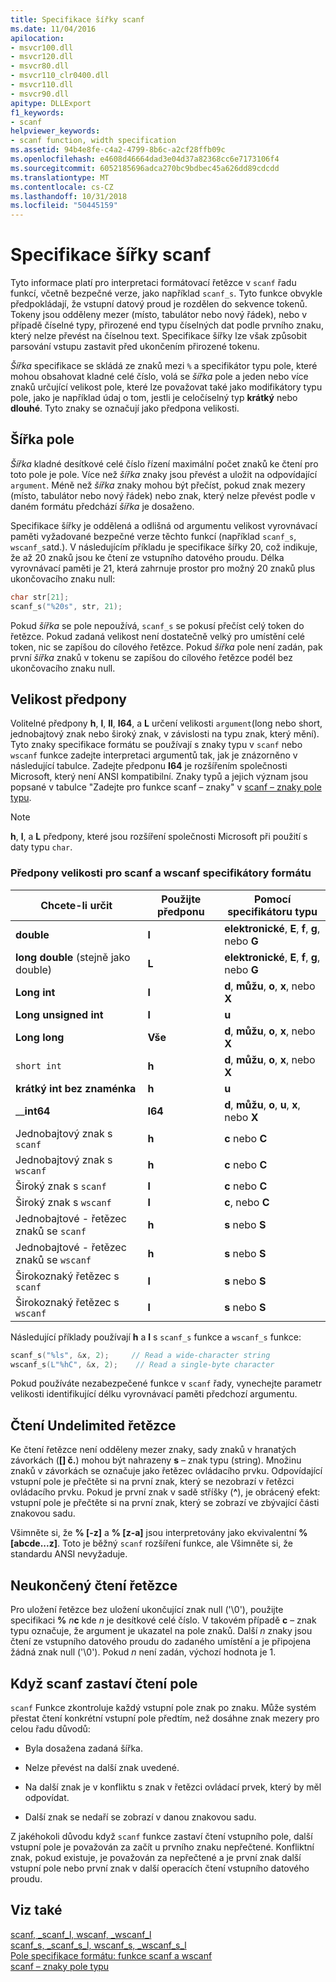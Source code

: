 ```yaml
---
title: Specifikace šířky scanf
ms.date: 11/04/2016
apilocation:
- msvcr100.dll
- msvcr120.dll
- msvcr80.dll
- msvcr110_clr0400.dll
- msvcr110.dll
- msvcr90.dll
apitype: DLLExport
f1_keywords:
- scanf
helpviewer_keywords:
- scanf function, width specification
ms.assetid: 94b4e8fe-c4a2-4799-8b6c-a2cf28ffb09c
ms.openlocfilehash: e4608d46664dad3e04d37a82368cc6e7173106f4
ms.sourcegitcommit: 6052185696adca270bc9bdbec45a626dd89cdcdd
ms.translationtype: MT
ms.contentlocale: cs-CZ
ms.lasthandoff: 10/31/2018
ms.locfileid: "50445159"
---
```

# <a name="scanf-width-specification"></a>Specifikace šířky scanf

Tyto informace platí pro interpretaci formátovací řetězce v `scanf` řadu funkcí, včetně bezpečné verze, jako například `scanf_s`. Tyto funkce obvykle předpokládají, že vstupní datový proud je rozdělen do sekvence tokenů. Tokeny jsou odděleny mezer (místo, tabulátor nebo nový řádek), nebo v případě číselné typy, přirozené end typu číselných dat podle prvního znaku, který nelze převést na číselnou text. Specifikace šířky lze však způsobit parsování vstupu zastavit před ukončením přirozené tokenu.

*Šířka* specifikace se skládá ze znaků mezi `%` a specifikátor typu pole, které mohou obsahovat kladné celé číslo, volá se *šířka* pole a jeden nebo více znaků určující velikost pole, které lze považovat také jako modifikátory typu pole, jako je například údaj o tom, jestli je celočíselný typ **krátký** nebo **dlouhé**. Tyto znaky se označují jako předpona velikosti.

## <a name="the-width-field"></a>Šířka pole

*Šířka* kladné desítkové celé číslo řízení maximální počet znaků ke čtení pro toto pole je pole. Více než *šířka* znaky jsou převést a uložit na odpovídající `argument`. Méně než *šířka* znaky mohou být přečíst, pokud znak mezery (místo, tabulátor nebo nový řádek) nebo znak, který nelze převést podle v daném formátu předchází *šířka* je dosaženo.

Specifikace šířky je oddělená a odlišná od argumentu velikost vyrovnávací paměti vyžadované bezpečné verze těchto funkcí (například `scanf_s`, `wscanf_s`atd.). V následujícím příkladu je specifikace šířky 20, což indikuje, že až 20 znaků jsou ke čtení ze vstupního datového proudu. Délka vyrovnávací paměti je 21, která zahrnuje prostor pro možný 20 znaků plus ukončovacího znaku null:

```C
char str[21];
scanf_s("%20s", str, 21);
```

Pokud *šířka* se pole nepoužívá, `scanf_s` se pokusí přečíst celý token do řetězce. Pokud zadaná velikost není dostatečně velký pro umístění celé token, nic se zapíšou do cílového řetězce. Pokud *šířka* pole není zadán, pak první *šířka* znaků v tokenu se zapíšou do cílového řetězce podél bez ukončovacího znaku null.

## <a name="the-size-prefix"></a>Velikost předpony

Volitelné předpony **h**, **l**, **ll**, **I64**, a **L** určení velikosti `argument`(long nebo short, jednobajtový znak nebo široký znak, v závislosti na typu znak, který mění). Tyto znaky specifikace formátu se používají s znaky typu v `scanf` nebo `wscanf` funkce zadejte interpretaci argumentů tak, jak je znázorněno v následující tabulce. Zadejte předponu **I64** je rozšířením společnosti Microsoft, který není ANSI kompatibilní. Znaky typů a jejich význam jsou popsané v tabulce "Zadejte pro funkce scanf – znaky" v [scanf – znaky pole typu](../c-runtime-library/scanf-type-field-characters.md).

> [!NOTE]
> **h**, **l**, a **L** předpony, které jsou rozšíření společnosti Microsoft při použití s daty typu `char`.

### <a name="size-prefixes-for-scanf-and-wscanf-format-type-specifiers"></a>Předpony velikosti pro scanf a wscanf specifikátory formátu

|Chcete-li určit|Použijte předponu|Pomocí specifikátoru typu|
|----------------|----------------|-------------------------|
|**double**|**l**|**elektronické**, **E**, **f**, **g**, nebo **G**|
|**long double** (stejně jako double)|**L**|**elektronické**, **E**, **f**, **g**, nebo **G**|
|**Long int**|**l**|**d**, **můžu**, **o**, **x**, nebo **X**|
|**Long unsigned int**|**l**|**u**|
|**Long long**|**Vše**|**d**, **můžu**, **o**, **x**, nebo **X**|
|`short int`|**h**|**d**, **můžu**, **o**, **x**, nebo **X**|
|**krátký int bez znaménka**|**h**|**u**|
|__**int64**|**I64**|**d**, **můžu**, **o**, **u**, **x**, nebo **X**|
|Jednobajtový znak s `scanf`|**h**|**c** nebo **C**|
|Jednobajtový znak s `wscanf`|**h**|**c** nebo **C**|
|Široký znak s `scanf`|**l**|**c** nebo **C**|
|Široký znak s `wscanf`|**l**|**c**, nebo **C**|
|Jednobajtové - řetězec znaků se `scanf`|**h**|**s** nebo **S**|
|Jednobajtové - řetězec znaků se `wscanf`|**h**|**s** nebo **S**|
|Širokoznaký řetězec s `scanf`|**l**|**s** nebo **S**|
|Širokoznaký řetězec s `wscanf`|**l**|**s** nebo **S**|

Následující příklady používají **h** a **l** s `scanf_s` funkce a `wscanf_s` funkce:

```C
scanf_s("%ls", &x, 2);     // Read a wide-character string
wscanf_s(L"%hC", &x, 2);    // Read a single-byte character
```

Pokud používáte nezabezpečené funkce v `scanf` řady, vynechejte parametr velikosti identifikující délku vyrovnávací paměti předchozí argumentu.

## <a name="reading-undelimited-strings"></a>Čtení Undelimited řetězce

Ke čtení řetězce není odděleny mezer znaky, sady znaků v hranatých závorkách (**[] č.**) mohou být nahrazeny **s** – znak typu (string). Množinu znaků v závorkách se označuje jako řetězec ovládacího prvku. Odpovídající vstupní pole je přečtěte si na první znak, který se nezobrazí v řetězci ovládacího prvku. Pokud je první znak v sadě stříšky (**^**), je obrácený efekt: vstupní pole je přečtěte si na první znak, který se zobrazí ve zbývající části znakovou sadu.

Všimněte si, že **% [-z]** a **% [z-a]** jsou interpretovány jako ekvivalentní **%[abcde...z]**. Toto je běžný `scanf` rozšíření funkce, ale Všimněte si, že standardu ANSI nevyžaduje.

## <a name="reading-unterminated-strings"></a>Neukončený čtení řetězce

Pro uložení řetězce bez uložení ukončující znak null ('\0'), použijte specifikaci **%** <em>n</em>**c** kde *n* je desítkové celé číslo. V takovém případě **c** – znak typu označuje, že argument je ukazatel na pole znaků. Další *n* znaky jsou čtení ze vstupního datového proudu do zadaného umístění a je připojena žádná znak null ('\0'). Pokud *n* není zadán, výchozí hodnota je 1.

## <a name="when-scanf-stops-reading-a-field"></a>Když scanf zastaví čtení pole

`scanf` Funkce zkontroluje každý vstupní pole znak po znaku. Může systém přestat čtení konkrétní vstupní pole předtím, než dosáhne znak mezery pro celou řadu důvodů:

- Byla dosažena zadaná šířka.

- Nelze převést na další znak uvedené.

- Na další znak je v konfliktu s znak v řetězci ovládací prvek, který by měl odpovídat.

- Další znak se nedaří se zobrazí v danou znakovou sadu.

Z jakéhokoli důvodu když `scanf` funkce zastaví čtení vstupního pole, další vstupní pole je považován za začít u prvního znaku nepřečtené. Konfliktní znak, pokud existuje, je považován za nepřečtené a je první znak další vstupní pole nebo první znak v další operacích čtení vstupního datového proudu.

## <a name="see-also"></a>Viz také

[scanf, _scanf_l, wscanf, _wscanf_l](../c-runtime-library/reference/scanf-scanf-l-wscanf-wscanf-l.md)<br/>
[scanf_s, _scanf_s_l, wscanf_s, _wscanf_s_l](../c-runtime-library/reference/scanf-s-scanf-s-l-wscanf-s-wscanf-s-l.md)<br/>
[Pole specifikace formátu: funkce scanf a wscanf](../c-runtime-library/format-specification-fields-scanf-and-wscanf-functions.md)<br/>
[scanf – znaky pole typu](../c-runtime-library/scanf-type-field-characters.md)<br/>
